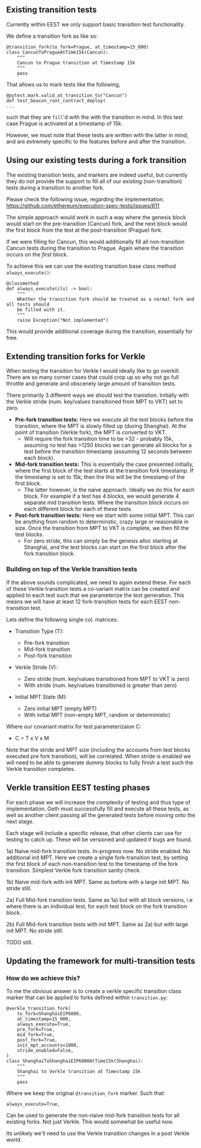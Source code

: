  
## Existing transition tests

Currently within EEST we only support basic transition test functionality.
 
We define a transition fork as like so:
```python=
@transition_fork(to_fork=Prague, at_timestamp=15_000)
class CancunToPragueAtTime15k(Cancun):
    """
    Cancun to Prague transition at Timestamp 15k
    """
    pass
```

That allows us to mark tests like the following,
```python=
@pytest.mark.valid_at_transition_to("Cancun")
def test_beacon_root_contract_deploy(
...
```
such that they are `fill`'d with the with the transition in mind. In this test case Prague is activated at a timestamp of 15k.

However, we must note that these tests are written with the latter in mind, and are extremely specific to the features before and after the transition.


## Using our existing tests during a fork transition

The existing transition tests, and markers are indeed useful, but currently they do not provide the support to fill all of our existing (non-transition) tests during a transition to another fork.

Please check the following issue, regarding the implementation.
https://github.com/ethereum/execution-spec-tests/issues/611

The simple approach would work in such a way where the genesis block would start on the pre-transition (Cancun) fork, and the next block would the first block from the test at the post-transition (Prague) fork.

If we were filling for Cancun, this would additionally fill all non-transition Cancun tests during the transition to Prague. Again where the transition occurs on the *first* block.

To achieve this we can use the existing transition base class method `always_execute()`:
```python=
@classmethod
def always_execute(cls) -> bool:
    """
    Whether the transition fork should be treated as a normal fork and all tests should
    be filled with it.
    """
    raise Exception("Not implemented")
```

This would provide additional coverage during the transition, essentially for free.

## Extending transition forks for Verkle

When testing the transition for Verkle I would ideally like to go overkill. There are so many corner cases that could crop up so why not go full throttle and generate and obscenely large amount of transition tests.

There primarily 3 different ways we should test the tranistion. Initially with the Verkle stride (num. key/values transitioned from MPT to VKT) set to zero.

- **Pre-fork transition tests:** Here we execute all the test blocks before the transition, where the MPT is slowly filled up (during Shanghai). At the point of transition (Verkle fork), the MPT is converted to VKT.
    - Will require the fork transition time to be >32 - probably 15k, assuming no test has >1250 blocks we can generate all blocks for a test before the transition timestamp (assuming 12 seconds between each block).
- **Mid-fork transition tests:** This is essentially the case presented initially, where the first block of the test starts at the transition fork timestamp. If the timestamp is set to 15k, then the this will be the timestamp of the first block.
    -  The latter however, is the naive approach. Ideally we do this for each block. For example if a test has 4 blocks, we would generate 4 separate mid transition tests. Where the transition block occurs on each different block for each of these tests.
-  **Post-fork transition tests:** Here we start with some initial MPT. This can be anything from random to determinstic, crazy large or reasonable in size.  Once the transition from MPT to VKT is complete, we then fill the test blocks.
    -  For zero stride, this can simply be the genesis alloc starting at Shanghai, and the test blocks can start on the first block after the fork transition block.


### Building on top of the Verkle transition tests

If the above sounds complicated, we need to again extend these. For each of these Verkle transition tests a co-variant matrix can be created and applied to each test such that we parameterize the test generation. This means we will have at least 12 fork-transition tests for each EEST non-transition test.

Lets define the following single col. matrices:

- Transition Type (T):
    - Pre-fork transition
    - Mid-fork transition
    - Post-fork transition

- Verkle Stride (V):
    - Zero stride (num. key/values transitioned from MPT to VKT is zero)
    - With stride (num. key/values transitioned is greater than zero)

- Initial MPT State (M):
    - Zero initial MPT (empty MPT)
    - With initial MPT (non-empty MPT, random or deterministic)

Where our covariant matrix for test parameterizaion C:

- C = T x V x M

Note that the stride and MPT size (including the accounts from test blocks executed pre fork transition), will be correlated. When stride is enabled we will need to be able to generate dummy blocks to fully finish a test such the Verkle transition completes.

## Verkle transition EEST testing phases

For each phase we will increase the complexity of testing and thus type of implementation. Geth must successfully fill and execute all these tests, as well as another client passing all the generated tests before moving onto the next stage.

Each stage will include a specific release, that other clients can use for testing to catch up. These will be versioned and updated if bugs are found.

1a) Naive mid-fork transition tests. In-progress now. No stride enabled. No additional init MPT. Here we create a single fork-transition test, by setting the first block of each non-transition test to the timestamp of the fork transition. Simplest Verkle fork transition sanity check.

1b) Naive mid-fork with init MPT. Same as before with a large init MPT. No stride still.

2a) Full Mid-fork transition tests. Same as 1a) but with all block versions, i.e where there is an individual test, for each test block on the fork transition block.

2b) Full Mid-fork transition tests with init MPT. Same as 2a) but with large init MPT. No stride still.

TODO still. 

## Updating the framework for multi-transition tests

### How do we achieve this?

To me the obvious answer is to create a verkle specific transition class marker that can be applied to forks defined within `transition.py`:

```python=
@verkle_transition_fork(
    to_fork=ShanghaiEIP6800,
    at_timestamp=15_000,
    always_execute=True,
    pre_fork=True,
    mid_fork=True,
    post_fork=True,
    init_mpt_accounts=1000,
    stride_enabled=False,
)
class ShanghaiToShanghaiEIP6800AtTime15k(Shanghai):
    """
    Shanghai to Verkle transition at Timestamp 15k
    """
    pass
```


Where we keep the original `@transition_fork` marker. Such that:
```
always_execute=True,
```

Can be used to generate the non-naive mid-fork transition tests for all existing forks. Not just Verkle. This would somewhat be useful now.

Its unlikely we'll need to use the Verkle transition changes in a post Verkle world.
